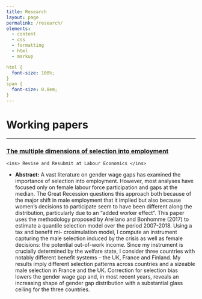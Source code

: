 ```yaml
---
title: Research
layout: page
permalink: /research/
elements:
  - content
  - css
  - formatting
  - html
  - markup  

html {
  font-size: 100%;
}
span {
  font-size: 0.8em;
}
---
```


# Working papers

---------------------------------------------------------------------------------------------------------------------------------------------------------------

### [The multiple dimensions of selection into employment](https://www.amse-aixmarseille.fr/sites/default/files/working_papers/wp_2022_-_nr_19.pdf)
    <ins> Revise and Resubmit at Labour Economics </ins> 

  * **Abstract:** <span> A vast literature on gender wage gaps has examined the importance of selection into employment. However, most analyses have focused only on female labour force participation and gaps at the median. The Great Recession questions this approach both because of the major shift in male employment that it implied but also because women’s decisions to participate seem to have been different along the distribution, particularly due to an “added worker effect”. This paper uses the methodology proposed by Arellano and Bonhomme (2017) to estimate a quantile selection model over the period 2007-2018. Using a tax and benefit mi- crosimulation model, I compute an instrument capturing the male selection induced by the crisis as well as female decisions: the potential out-of-work income. Since my instrument is crucially determined by the welfare state, I consider three countries with notably different benefit systems – the UK, France and Finland. My results imply different selection patterns across countries and a sizeable male selection in France and the UK. Correction for selection bias lowers the gender wage gap and, in most recent years, reveals an increasing shape of gender gap distribution with a substantial glass ceiling for the three countries. </span>
